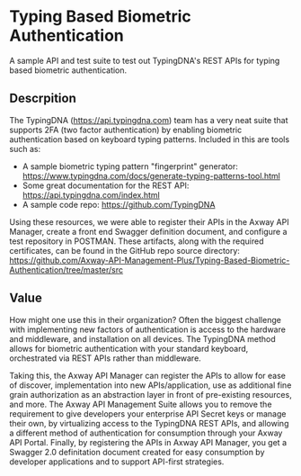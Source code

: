 # Typing Based Biometric Authentication
A sample API and test suite to test out TypingDNA's REST APIs for typing based biometric authentication.

## Descrpition
The TypingDNA (https://api.typingdna.com) team has a very neat suite that supports 2FA (two factor authentication) by enabling biometric authentication based on keyboard typing patterns. Included in this are tools such as:

- A sample biometric typing pattern "fingerprint" generator: https://www.typingdna.com/docs/generate-typing-patterns-tool.html
- Some great documentation for the REST API: https://api.typingdna.com/index.html
- A sample code repo: https://github.com/TypingDNA

Using these resources, we were able to register their APIs in the Axway API Manager, create a front end Swagger definition document, and configure a test repository in POSTMAN. These artifacts, along with the required certificates, can be found in the GitHub repo source directory: https://github.com/Axway-API-Management-Plus/Typing-Based-Biometric-Authentication/tree/master/src

## Value
How might one use this in their organization? Often the biggest challenge with implementing new factors of authentication is access to the hardware and middleware, and installation on all devices. The TypingDNA method allows for biometric authentication with your standard keyboard, orchestrated via REST APIs rather than middleware.

Taking this, the Axway API Manager can register the APIs to allow for ease of discover, implementation into new APIs/application, use as additional fine grain authorization as an abstraction layer in front of pre-existing resources, and more. The Axway API Management Suite allows you to remove the requirement to give developers your enterprise API Secret keys or manage their own, by virtualizing access to the TypingDNA REST APIs, and allowing a different method of authentication for consumption through your Axway API Portal. Finally, by registering the APIs in Axway API Manager, you get a Swagger 2.0 definitation document created for easy consumption by developer applications and to support API-first strategies.
